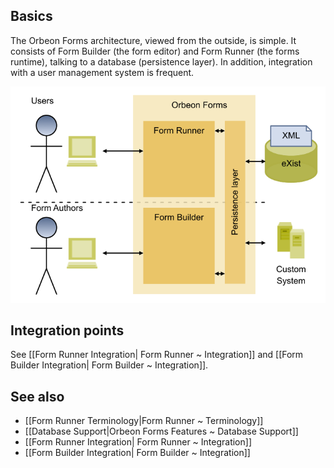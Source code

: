 ## Basics

The Orbeon Forms architecture, viewed from the outside, is simple. It consists of Form Builder (the form editor) and Form Runner (the forms runtime), talking to a database (persistence layer). In addition, integration with a user management system is frequent.

![Overall architecture](/form-runner/images/architecture.png)

## Integration points

See [[Form Runner Integration| Form Runner ~ Integration]] and [[Form Builder Integration| Form Builder ~ Integration]].

## See also

- [[Form Runner Terminology|Form Runner ~ Terminology]]
- [[Database Support|Orbeon Forms Features ~ Database Support]]
- [[Form Runner Integration| Form Runner ~ Integration]]
- [[Form Builder Integration| Form Builder ~ Integration]]
